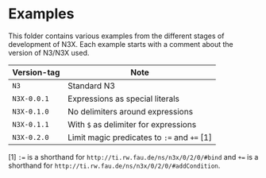 # Examples

This folder contains various examples from the different stages of development of N3X.
Each example starts with a comment about the version of N3/N3X used.

| Version-tag | Note |
| ----------- | ---- |
| `N3`        | Standard N3 |
| `N3X-0.0.1` | Expressions as special literals |
| `N3X-0.1.0` | No delimiters around expressions |
| `N3X-0.1.1` | With `$` as delimiter for expressions |
| `N3X-0.2.0` | Limit magic predicates to `:=` and `+=` [1] |

[1] `:=` is a shorthand for `http://ti.rw.fau.de/ns/n3x/0/2/0/#bind` and `+=` is a shorthand for `http://ti.rw.fau.de/ns/n3x/0/2/0/#addCondition`.